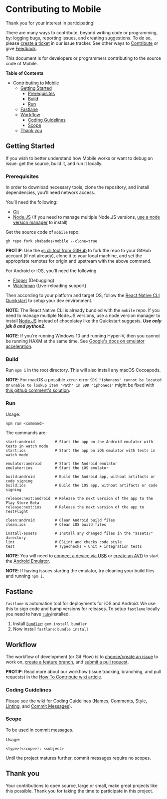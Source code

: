 # Contributing to Mobile

Thank you for your interest in participating!

There are many ways to contribute, beyond writing code or programming, by: logging bugs, reporting issues, and creating suggestions. To do so, please [create a ticket](https://github.com/shabados/mobile/issues/new) in our issue tracker. See other ways to [Contribute](README.md#Contributing) or give [Feedback](README.md#Feedback).

This document is for developers or programmers contributing to the source code of Mobile.

**Table of Contents**

- [Contributing to Mobile](#contributing-to-mobile)
  - [Getting Started](#getting-started)
    - [Prerequisites](#prerequisites)
    - [Build](#build)
    - [Run](#run)
  - [Fastlane](#fastlane)
  - [Workflow](#workflow)
    - [Coding Guidelines](#coding-guidelines)
    - [Scope](#scope)
  - [Thank you](#thank-you)

## Getting Started

If you wish to better understand how Mobile works or want to debug an issue: get the source, build it, and run it locally.

### Prerequisites

In order to download necessary tools, clone the repository, and install dependencies, you'll need network access.

You'll need the following:

- [Git](https://git-scm.com/)
- [Node.JS](https://nodejs.org) (If you need to manage multiple Node.JS versions, [use a node version manager](https://docs.npmjs.com/downloading-and-installing-node-js-and-npm) to install)

Get the source code of `mobile` repo:

```shell
gh repo fork shabados/mobile --clone=true
```

**PROTIP**: Use the [`gh` cli tool from GitHub](https://cli.github.com/) to fork the repo to your GitHub account (if not already), clone it to your local machine, and set the appropriate remotes for origin and upstream with the above command.

For Android or iOS, you'll need the following:

- [Flipper](https://fbflipper.com/) (Debugging)
- [Watchman](https://facebook.github.io/watchman/docs/install.html) (Live-reloading support)

Then according to your platform and target OS, follow the [React Native CLI Quickstart](https://reactnative.dev/docs/environment-setup) to setup your dev environment.

**NOTE**: The React Native CLI is already bundled with the `mobile` repo. If you need to manage multiple Node.JS versions, use a node version manager to install [Node.JS](https://docs.npmjs.com/downloading-and-installing-node-js-and-npm) instead of chocolatey like the Quickstart suggests. **_Use only jdk 8 and python2_**.

**NOTE**: If you're running Windows 10 and running Hyper-V, then you cannot be running HAXM at the same time. See [Google's docs on emulator acceleration](https://developer.android.com/studio/run/emulator-acceleration.html#vm-windows).

### Build

Run `npm i` in the root directory. This will also install any macOS Cocoapods.

**NOTE**: For macOS a possible `xcrun` error `SDK "iphoneos" cannot be located` or `unable to lookup item 'Path' in SDK 'iphoneos'` might be fixed with [this github comment's solution](https://github.com/facebook/react-native/issues/18408#issuecomment-386696744).

### Run

Usage:

```shell
npm run <command>
```

The commands are:

```shell
start:android         # Start the app on the Android emulator with tests in watch mode
start:ios             # Start the app on iOS emulator with tests in watch mode

emulator:android      # Start the Android emulator
emulator:ios          # Start the iOS emulator

build:android         # Build the Android app, without artifacts or code signing
build:ios             # Build the iOS app, without artifacts or code signing

release:next:android  # Release the next version of the app to the Play Store Beta
release:next:ios      # Release the next version of the app to TestFlight

clean:android         # Clean Android build files
clean:ios             # Clean iOS build files

install-assets        # Install any changed files in the "assets/" directory
lint                  # ESLint and checks code style
test                  # Typechecks + Unit + integration tests
```

**NOTE**: You will need to [connect a device via USB](https://developer.android.com/studio/run/device#connect) or [create an AVD](https://developer.android.com/studio/run/managing-avds#createavd) to start the [Android Emulator](https://developer.android.com/studio/run/emulator).

**NOTE**: If having issues starting the emulator, try cleaning your build files and running `npm i`.

## Fastlane

`fastlane` is automation tool for deployments for iOS and Android. We use this to sign code and bump versions for releases. To setup `fastlane` locally you need to have [`ruby`](https://www.ruby-lang.org/en/documentation/installation/)installed.

1. Install [`Bundler`](https://bundler.io): `gem install bundler`
2. Now install `fastlane`: `bundle install`

## Workflow

The workflow of development (or Git Flow) is to [choose/create an issue](https://github.com/shabados/mobile/issues) to work on, [create a feature branch](https://github.com/shabados/.github/wiki/How-to-Contribute#branches), and [submit a pull request](https://github.com/shabados/.github/wiki/How-to-Contribute#pull-requests).

**PROTIP**: Read more about our workflow (issue tracking, branching, and pull requests) in the [How To Contribute wiki article](https://github.com/shabados/.github/wiki/How-to-Contribute).

### Coding Guidelines

Please see the [wiki](https://github.com/shabados/.github/wiki/How-to-Contribute#coding-guidelines) for Coding Guidelines ([Names](https://github.com/shabados/.github/wiki/How-to-Contribute#41-names), [Comments](https://github.com/shabados/.github/wiki/How-to-Contribute#42-comments), [Style](https://github.com/shabados/.github/wiki/How-to-Contribute#43-style), [Linting](https://github.com/shabados/.github/wiki/How-to-Contribute#44-linting), and [Commit Messages](https://github.com/shabados/.github/wiki/How-to-Contribute#45-commit-messages)).

### Scope

To be used in [commit messages](https://github.com/shabados/.github/wiki/How-to-Contribute#45-commit-messages).

Usage:

```shell
<type>(<scope>): <subject>
```

Until the project matures further, commit messages require no scopes.

<!-- ```shell
backend
frontend
``` -->

## Thank you

Your contributions to open source, large or small, make great projects like this possible. Thank you for taking the time to participate in this project.
